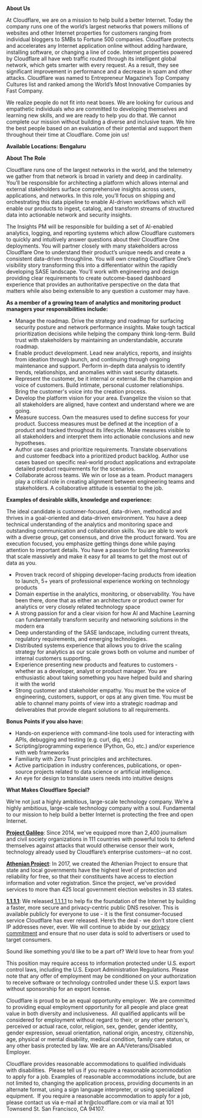 <div class="content-intro">
	<div><strong>About Us</strong></div>
	<div>
		<p>At Cloudflare, we are on a mission to help build a better Internet. Today the company runs one of the world’s largest networks that powers millions of websites and other Internet properties for customers ranging from individual bloggers to SMBs to Fortune 500 companies. Cloudflare protects and accelerates any Internet application online without adding hardware, installing software, or changing a line of code. Internet properties powered by Cloudflare all have web traffic routed through its intelligent global network, which gets smarter with every request. As a result, they see significant improvement in performance and a decrease in spam and other attacks. Cloudflare was named to Entrepreneur Magazine’s Top Company Cultures list and ranked among the World’s Most Innovative Companies by Fast Company.&nbsp;</p>
		<p><span style="font-weight: 400;">We realize people do not fit into neat boxes. We are looking for curious and empathetic individuals who are committed to developing themselves and learning new skills, and we are ready to help you do that. We cannot complete our mission without building a diverse and inclusive team. We hire the best people based on an evaluation of their potential and support them throughout their time at Cloudflare. Come join us!&nbsp;</span></p>
	</div>
</div>
<p><strong>Available Locations: <span class="il">Bengaluru</span></strong></p>
<p><strong>About The Role&nbsp;</strong></p>
<p>Cloudflare runs one of the largest networks in the world, and the telemetry we gather from that network is broad in variety and deep in cardinality. You’ll be responsible for architecting a platform which allows internal and external stakeholders surface comprehensive insights across users, applications, and networks. In this role, you’ll focus on shipping and orchestrating this data pipeline to enable AI-driven workflows which will enable our products to ingest, catalog, and transform streams of structured data into actionable network and security insights.</p>
<p>The Insights PM will be responsible for building a set of AI-enabled analytics, logging, and reporting systems which allow Cloudflare customers to quickly and intuitively answer questions about their Cloudflare One deployments. You will partner closely with many stakeholders across Cloudflare One to understand their product’s unique needs and create a consistent data-driven throughline. You will own creating Cloudflare One’s visibility story transforming this into a differentiator within the rapidly developing SASE landscape. You'll work with engineering and design providing clear requirements to create outcome-based dashboard experience that provides an authoritative perspective on the data that matters while also being extensible to any question a customer may have.&nbsp;&nbsp;</p>
<p><strong>As a member of a growing team of analytics and monitoring product managers your responsibilities include:</strong></p>
<ul>
	<li>Manage the roadmap. Drive the strategy and roadmap for surfacing security posture and network performance insights. Make tough tactical prioritization decisions while helping the company think long-term. Build trust with stakeholders by maintaining an understandable, accurate roadmap.</li>
	<li>Enable product development. Lead new analytics, reports, and insights from ideation through launch, and continuing through ongoing maintenance and support. Perform in-depth data analysis to identify trends, relationships, and anomalies within vast security datasets.</li>
	<li>Represent the customer, be it internal or external. Be the champion and voice of customers. Build intimate, personal customer relationships. Bring the customer's voice into the creation process.</li>
	<li>Develop the platform vision for your area. Evangelize the vision so that all stakeholders are aligned, have context and understand where we are going.</li>
	<li>Measure success. Own the measures used to define success for your product. Success measures must be defined at the inception of a product and tracked throughout its lifecycle. Make measures visible to all stakeholders and interpret them into actionable conclusions and new hypotheses.</li>
	<li>Author use cases and prioritize requirements. Translate observations and customer feedback into a prioritized product backlog. Author use cases based on specific real-world product applications and extrapolate detailed product requirements for the scenarios.</li>
	<li>Collaborate across teams. We win or lose as a team. Product managers play a critical role in creating alignment between engineering teams and stakeholders. A collaborative attitude is essential to the job.</li>
</ul>
<p><strong>Examples of desirable skills, knowledge and experience:</strong></p>
<p>The ideal candidate is customer-focused, data-driven, methodical and thrives in a goal-oriented and data-driven environment. You have a deep technical understanding of the analytics and monitoring space and outstanding communication and collaboration skills. You are able to work with a diverse group, get consensus, and drive the product forward. You are execution focused, you emphasize getting things done while paying attention to important details. You have a passion for building frameworks that scale massively and make it easy for all teams to get the most out of data as you.</p>
<ul>
	<li>Proven track record of shipping developer-facing products from ideation to launch, 5+ years of professional experience working on technology products</li>
	<li>Domain expertise in the analytics, monitoring, or observability. You have been there, done that as either an architecture or product owner for analytics or very closely related technology space</li>
	<li>A strong passion for and a clear vision for how AI and Machine Learning can fundamentally transform security and networking solutions in the modern era</li>
	<li>Deep understanding of the SASE landscape, including current threats, regulatory requirements, and emerging technologies.</li>
	<li>Distributed systems experience that allows you to drive the scaling strategy for analytics as our scale grows both on volume and number of internal customers supporting.</li>
	<li>Experience presenting new products and features to customers - whether as a developer, analyst or product manager. You are enthusiastic about taking something you have helped build and sharing it with the world</li>
	<li>Strong customer and stakeholder empathy. You must be the voice of engineering, customers, support, or ops at any given time. You must be able to channel many points of view into a strategic roadmap and deliverables that provide elegant solutions to all requirements.</li>
</ul>
<p><strong>Bonus Points if you also have:&nbsp;</strong></p>
<ul>
	<li>Hands-on experience with command-line tools used for interacting with APIs, debugging and testing (e.g. curl, dig, etc.)</li>
	<li>Scripting/programming experience (Python, Go, etc.) and/or experience with web frameworks</li>
	<li>Familiarity with Zero Trust principles and architectures.</li>
	<li>Active participation in industry conferences, publications, or open-source projects related to data science or artificial intelligence.</li>
	<li>An eye for design to translate users needs into intuitive designs</li>
</ul>
<div class="content-conclusion">
	<p><strong>What Makes Cloudflare Special?</strong></p>
	<p><span style="font-weight: 400;">We’re not just a highly ambitious, large-scale technology company. We’re a highly ambitious, large-scale technology company with a soul. Fundamental to our mission to help build a better Internet is protecting the free and open Internet.</span></p>
	<p><a href="https://blog.cloudflare.com/protecting-free-expression-online/"><strong>Project Galileo</strong></a><span style="font-weight: 400;">: Since 2014, we've equipped more than 2,400 journalism and civil society organizations in 111 countries with powerful tools to defend themselves against attacks that would otherwise censor their work, technology already used by Cloudflare’s enterprise customers--at no cost.</span></p>
	<p><strong><a href="https://www.cloudflare.com/athenian/">Athenian Project</a></strong><span style="font-weight: 400;">: In 2017, we created the Athenian Project to ensure that state and local governments have the highest level of protection and reliability for free, so that their constituents have access to election information and voter registration. Since the project, we've provided services to more than 425 local government election websites in 33 states.</span></p>
	<p><a href="https://1.1.1.1/"><strong>1.1.1.1</strong></a><span style="font-weight: 400;">: We released</span><a href="https://1.1.1.1/"> <span style="font-weight: 400;">1.1.1.1</span></a><span style="font-weight: 400;"> to help fix the foundation of the Internet by building a faster, more secure and privacy-centric public DNS resolver. This is available publicly for everyone to use - it is the first consumer-focused service Cloudflare has ever released. Here’s the deal - we don’t store client IP addresses never, ever. We will continue to abide by our</span><a href="https://developers.cloudflare.com/1.1.1.1/privacy/public-dns-resolver"> privacy commitment</a><span style="font-weight: 400;"> and ensure that no user data is sold to advertisers or used to target consumers.</span></p>
	<p><span style="font-weight: 400;">Sound like something you’d like to be a part of? We’d love to hear from you!</span></p>
	<p><span style="font-weight: 400;">This position may require access to information protected under U.S. export control laws, including the U.S. Export Administration Regulations. Please note that any offer of employment may be conditioned on your authorization to receive software or technology controlled under these U.S. export laws without sponsorship for an export license.</span></p>
	<p><span style="font-weight: 400;">Cloudflare is proud to be an equal opportunity employer. &nbsp;We are committed to providing equal employment opportunity for all people and place great value in both diversity and inclusiveness. &nbsp;All qualified applicants will be considered for employment without regard to their, or any other person's, perceived or actual</span> <span style="font-weight: 400;">race, color, religion, sex, gender, gender identity, gender expression, sexual orientation, national origin, ancestry, citizenship, age, physical or mental disability, medical condition, family care status, or any other basis protected by law. </span><span style="font-weight: 400;">We are an AA/Veterans/Disabled Employer.</span></p>
	<p><span style="font-weight: 400;">Cloudflare provides reasonable accommodations to qualified individuals with disabilities. &nbsp;Please tell us if you require a reasonable accommodation to apply for a job. Examples of reasonable accommodations include, but are not limited to, changing the application process, providing documents in an alternate format, using a sign language interpreter, or using specialized equipment. &nbsp;If you require a reasonable accommodation to apply for a job, please contact us via e-mail at </span><span style="font-weight: 400;">hr@cloudflare.com</span><span style="font-weight: 400;"> or via mail at 101 Townsend St. San Francisco, CA 94107.</span></p>
</div>
